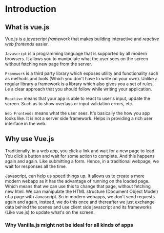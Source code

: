 # Introduction

## What is vue.js

Vue.js is a _javascript_ _framework_ that makes building interactive and _reactive_ _web frontends_ easier. 

`Javascript` is a programming language that is supported by all modern browsers. It allows you to manipulate what the user sees on the screen without fetching new page from the server.

`Framework` is a third party library which exposes utility and functionality such as methods and tools (Which you don't have to write on your own). Unlike a regular library a framework is a library which also gives you a set of rules, i.e a clear approach that you should follow while writing your application.

`Reactive` means that your app is able to react to user's input, update the screen. Such as to show overlays or input validation errors, etc.

`Web Frontends` means what the user sees. It's basically the how you app looks like. It is not a server side framework. Helps in providing a rich user interface in the web.

## Why use Vue.js

Traditionally, in a web app, you click a link and wait for a new page to lead. You click a button and wait for some action to complete. And this happens again and again. Like submitting a form. Hence, in a traditional webpage, we wait for responses all the time.

Javascript, can help us speed things up. It allows us to create a more modern webapp as it has the advantage of running on the loaded page. Which means that we can use this to change that page, without fetching new html. We can manipulate the HTML structure (Document Object Model) of a page with Javascript. So in modern webapps, we don't send requests again and again, instead, we do this once and thereafter we just exchange data behind the scenes and use client side javascript and its frameworks (Like vue.js) to update what's on the screen.

### Why Vanilla.js might not be ideal for all kinds of apps


